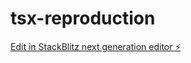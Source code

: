# tsx-reproduction

[Edit in StackBlitz next generation editor ⚡️](https://stackblitz.com/~/github.com/marvson/tsx-reproduction)